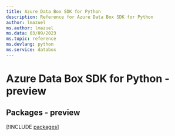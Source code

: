 ```yaml
---
title: Azure Data Box SDK for Python
description: Reference for Azure Data Box SDK for Python
author: lmazuel
ms.author: lmazuel
ms.data: 03/09/2023
ms.topic: reference
ms.devlang: python
ms.service: databox
---
```

# Azure Data Box SDK for Python - preview
## Packages - preview
[!INCLUDE [packages](data-box-index.md)]